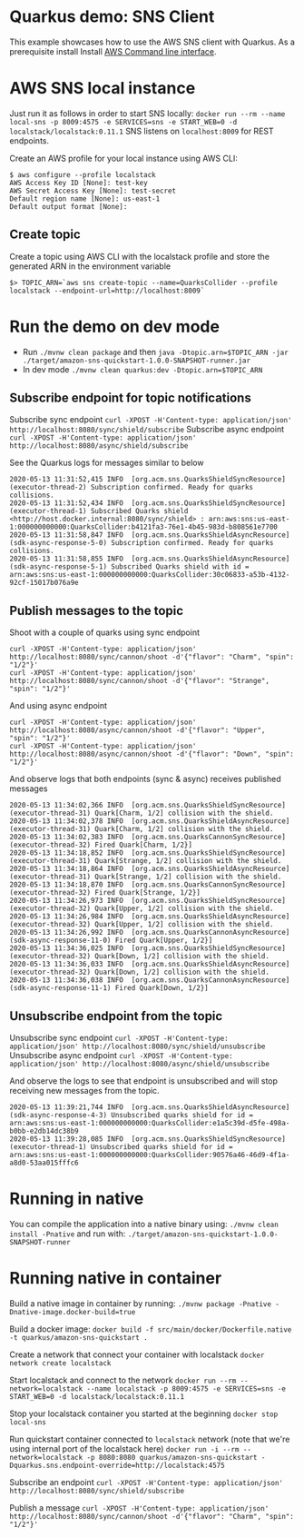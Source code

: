 # Quarkus demo: SNS Client

This example showcases how to use the AWS SNS client with Quarkus. As a prerequisite install Install [AWS Command line interface](https://docs.aws.amazon.com/cli/latest/userguide/cli-chap-install.html).

# AWS SNS local instance

 Just run it as follows in order to start SNS locally:
`docker run --rm --name local-sns -p 8009:4575 -e SERVICES=sns -e START_WEB=0 -d localstack/localstack:0.11.1`
SNS listens on `localhost:8009` for REST endpoints.

Create an AWS profile for your local instance using AWS CLI:

```
$ aws configure --profile localstack
AWS Access Key ID [None]: test-key
AWS Secret Access Key [None]: test-secret
Default region name [None]: us-east-1
Default output format [None]:
```

## Create topic
Create a topic using AWS CLI with the localstack profile and store the generated ARN in the environment variable
```
$> TOPIC_ARN=`aws sns create-topic --name=QuarksCollider --profile localstack --endpoint-url=http://localhost:8009`
```

# Run the demo on dev mode
- Run `./mvnw clean package` and then `java -Dtopic.arn=$TOPIC_ARN -jar ./target/amazon-sns-quickstart-1.0.0-SNAPSHOT-runner.jar`
- In dev mode `./mvnw clean quarkus:dev -Dtopic.arn=$TOPIC_ARN`

## Subscribe endpoint for topic notifications
Subscribe sync endpoint
`curl -XPOST -H'Content-type: application/json' http://localhost:8080/sync/shield/subscribe`
Subscribe async endpoint
`curl -XPOST -H'Content-type: application/json' http://localhost:8080/async/shield/subscribe`

See the Quarkus logs for messages similar to below
```
2020-05-13 11:31:52,415 INFO  [org.acm.sns.QuarksShieldSyncResource] (executor-thread-2) Subscription confirmed. Ready for quarks collisions.
2020-05-13 11:31:52,434 INFO  [org.acm.sns.QuarksShieldSyncResource] (executor-thread-1) Subscribed Quarks shield <http://host.docker.internal:8080/sync/shield> : arn:aws:sns:us-east-1:000000000000:QuarksCollider:b4121fa3-76e1-4b45-983d-b808561e7700 
2020-05-13 11:31:58,847 INFO  [org.acm.sns.QuarksShieldAsyncResource] (sdk-async-response-5-0) Subscription confirmed. Ready for quarks collisions.
2020-05-13 11:31:58,855 INFO  [org.acm.sns.QuarksShieldAsyncResource] (sdk-async-response-5-1) Subscribed Quarks shield with id = arn:aws:sns:us-east-1:000000000000:QuarksCollider:30c06833-a53b-4132-92cf-15017b076a9e
```

## Publish messages to the topic
Shoot with a couple of quarks using sync endpoint
```
curl -XPOST -H'Content-type: application/json' http://localhost:8080/sync/cannon/shoot -d'{"flavor": "Charm", "spin": "1/2"}'
curl -XPOST -H'Content-type: application/json' http://localhost:8080/sync/cannon/shoot -d'{"flavor": "Strange", "spin": "1/2"}'
```
And using async endpoint
```
curl -XPOST -H'Content-type: application/json' http://localhost:8080/async/cannon/shoot -d'{"flavor": "Upper", "spin": "1/2"}'
curl -XPOST -H'Content-type: application/json' http://localhost:8080/async/cannon/shoot -d'{"flavor": "Down", "spin": "1/2"}'
```

And observe logs that both endpoints (sync & async) receives published messages
```
2020-05-13 11:34:02,366 INFO  [org.acm.sns.QuarksShieldSyncResource] (executor-thread-31) Quark[Charm, 1/2] collision with the shield.
2020-05-13 11:34:02,378 INFO  [org.acm.sns.QuarksShieldAsyncResource] (executor-thread-31) Quark[Charm, 1/2] collision with the shield.
2020-05-13 11:34:02,383 INFO  [org.acm.sns.QuarksCannonSyncResource] (executor-thread-32) Fired Quark[Charm, 1/2}]
2020-05-13 11:34:18,852 INFO  [org.acm.sns.QuarksShieldSyncResource] (executor-thread-31) Quark[Strange, 1/2] collision with the shield.
2020-05-13 11:34:18,864 INFO  [org.acm.sns.QuarksShieldAsyncResource] (executor-thread-31) Quark[Strange, 1/2] collision with the shield.
2020-05-13 11:34:18,870 INFO  [org.acm.sns.QuarksCannonSyncResource] (executor-thread-32) Fired Quark[Strange, 1/2}]
2020-05-13 11:34:26,973 INFO  [org.acm.sns.QuarksShieldSyncResource] (executor-thread-32) Quark[Upper, 1/2] collision with the shield.
2020-05-13 11:34:26,984 INFO  [org.acm.sns.QuarksShieldAsyncResource] (executor-thread-32) Quark[Upper, 1/2] collision with the shield.
2020-05-13 11:34:26,992 INFO  [org.acm.sns.QuarksCannonAsyncResource] (sdk-async-response-11-0) Fired Quark[Upper, 1/2}]
2020-05-13 11:34:36,025 INFO  [org.acm.sns.QuarksShieldSyncResource] (executor-thread-32) Quark[Down, 1/2] collision with the shield.
2020-05-13 11:34:36,033 INFO  [org.acm.sns.QuarksShieldAsyncResource] (executor-thread-32) Quark[Down, 1/2] collision with the shield.
2020-05-13 11:34:36,038 INFO  [org.acm.sns.QuarksCannonAsyncResource] (sdk-async-response-11-1) Fired Quark[Down, 1/2}]

```

## Unsubscribe endpoint from the topic
Unsubscribe sync endpoint
`curl -XPOST -H'Content-type: application/json' http://localhost:8080/sync/shield/unsubscribe`
Unsubscribe async endpoint
`curl -XPOST -H'Content-type: application/json' http://localhost:8080/async/shield/unsubscribe`

And observe the logs to see that endpoint is unsubscribed and will stop receiving new messages from the topic.
```
2020-05-13 11:39:21,744 INFO  [org.acm.sns.QuarksShieldAsyncResource] (sdk-async-response-4-3) Unsubscribed quarks shield for id = arn:aws:sns:us-east-1:000000000000:QuarksCollider:e1a5c39d-d5fe-498a-b0bb-e2db14dc38b9
2020-05-13 11:39:28,085 INFO  [org.acm.sns.QuarksShieldSyncResource] (executor-thread-1) Unsubscribed quarks shield for id = arn:aws:sns:us-east-1:000000000000:QuarksCollider:90576a46-46d9-4f1a-a8d0-53aa015fffc6
```

# Running in native
You can compile the application into a native binary using:
`./mvnw clean install -Pnative`
and run with:
`./target/amazon-sns-quickstart-1.0.0-SNAPSHOT-runner` 

# Running native in container

Build a native image in container by running:
`./mvnw package -Pnative -Dnative-image.docker-build=true`

Build a docker image:
`docker build -f src/main/docker/Dockerfile.native -t quarkus/amazon-sns-quickstart .`

Create a network that connect your container with localstack
`docker network create localstack`

Start localstack and connect to the network
`docker run --rm --network=localstack --name localstack -p 8009:4575 -e SERVICES=sns -e START_WEB=0 -d localstack/localstack:0.11.1`

Stop your localstack container you started at the beginning
`docker stop local-sns`

Run quickstart container connected to `localstack` network (note that we're using internal port of the localstack here)
`docker run -i --rm --network=localstack -p 8080:8080 quarkus/amazon-sns-quickstart -Dquarkus.sns.endpoint-override=http://localstack:4575`

Subscribe an endpoint
`curl -XPOST -H'Content-type: application/json' http://localhost:8080/sync/shield/subscribe`

Publish a message
`curl -XPOST -H'Content-type: application/json' http://localhost:8080/sync/cannon/shoot -d'{"flavor": "Charm", "spin": "1/2"}'`

